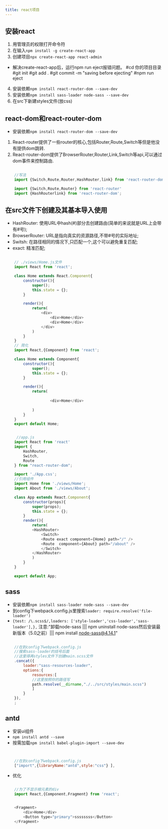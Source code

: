 ```yaml
---
title: react项目
---
```


## 安装react

1. 用管理员的权限打开命令符
2. 在输入`npm install -g create-react-app`
3. 创建项目`npx create-react-app react-admin`
+ 解决create-react-app后，运行npm run eject报错问题。
    #cd 你的项目目录
    #git init
    #git add .
    #git commit -m "saving before ejecting"
    #npm run eject
4. 安装依赖`npm install react-router-dom --save-dev`
5. 安装依赖`npm install sass-loader node-sass --save-dev`
6. 在src下新建styles文件(放css)
 
## react-dom和react-router-dom
+ 安装依赖`npm install react-router-dom --save-dev`
1. React-router提供了一些router的核心,包括Router,Route,Switch等但是他没有提供dom跳转.
2. React-router-dom提供了BrowserRouter,Router,Link,Switch等api,可以通过dom事件来控制路由.

```js
    
    //写法
    import {Switch,Route,Router,HashRouter,link} from 'react-router-dom'

    import {Switch,Route,Router} from 'react-router'
    import {HashRouterlink} from 'react-router-dom';

```

## 在src文件下创建及其基本导入使用
+ HashRouter: 使用URL中hash(#)部分去创建路由(简单的来说就是URL上会带有#号);
+ BrowserRouter: URL是指向真实的资源路径,不带#号的实际地址;
+ Switsh: <Router>在路径相同的情况下,只匹配一个,这个可以避免重复匹配;
+ exact: 精准匹配;

```js
    
    // ./views/Home.js文件
    import React from 'react';

    class Home extends React.Component{
        constructor(){
            super();
            this.state = {};
        }

        render(){
            return(
                <div>
                    <div>Home</div>
                    <div>Home</div>
                </div>
            )
        }
    }
    // 简化
    import React,{Component} from 'react';

    class Home extends Component{
        constructor(){
            super();
            this.state = {};
        }

        render(){
            return(
                
                    <div>Home</div>
                  
            )
        }
    }
    export default Home;

```

```js

     //app.js
    import React from 'react'
    import {
        HashRouter,
        Switch,
        Route
    } from "react-router-dom";

    import './App.css';
    //引用组件
    import Home from './views/Home';
    import About from './views/About';

    class App extends React.Component{
        constructor(props){
            super(props);
            this.state = {};
        }
        render(){
            return(
            <HashRouter>
                <Switch>
                <Route exact component={Home} path="/" />
                <Route  component={About} path="/about" />
                </Switch>
            </HashRouter>
            )
        }
    }

    export default App;


```


## sass
+ 安装依赖`npm install sass-loader node-sass --save-dev`
+ 到config下webpack.config.js里搜索`loader: require.resolve('file-loader')`
+ `{test: /\.scss$/,loaders: ['style-loader','css-loader','sass-loader'],},`
注意:"卸载node-sass ||| npm uninstall node-sass然后安装最新版本（5.0之前）|||   npm install node-sass@4.14.1"

```js
   
    //在到config下webpack.config.js
    //搜索sass-loader的括号后面
    //这里得再styles文件下创建main.scss文件
    .concat({
        loader:"sass-resources-loader",
        options:{
            resources:[
            //这里按照你的路径写
            path.resolve(__dirname,"./../src/styles/main.scss")
            ]
        }
    }),
    ;

```

## antd
+ 安装ui组件
+ `npm install antd --save`
+ 按需加载`npm install babel-plugin-import --save-dev`

<img :src="$withBase('/front/react/antd按需加载.jpg')">

```js

    //在到config下webpack.config.js
    ["import",{libraryName:"antd",style:"css"} ],

```
+ 优化

```js

    //为了不显示根元素的div
    import React,{Component,Fragment} from 'react';


    <Fragment>
        <div>Home</div>
        <Button type="primary">ssssssss</Button>
    </Fragment>

```